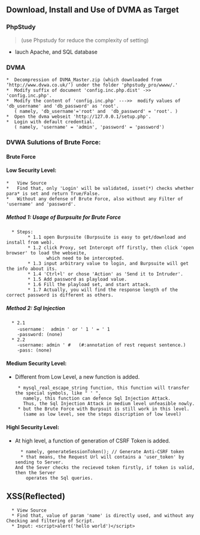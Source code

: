 ## Download, Install and Use of DVMA as Target <br>

  
### PhpStudy
	
   >(use Phpstudy for reduce the complexity of setting)<br>
   * lauch Apache, and SQL database
    
### DVMA
	
	*  Decompression of DVMA_Master.zip (which downloaded from ‘http://www.dvwa.co.uk/’) under the folder 'phpstudy_pro/wwww/.'
	*  Modify suffix of document 'config.inc.php.dist' ->> 'config.inc.php'.
	*  Modify the content of 'config.inc.php' --->>  modify values of 'db_username' and 'db_password' as 'root'.
	   ( namely, 'db_username'='root' and  'db_password' = 'root'. )
	*  Open the dvma webseit 'http://127.0.0.1/setup.php'.
	*  Login with default credential.
	   ( namely, 'username' = 'admin', 'password' = 'password')
    
    
### DVWA Sulutions of Brute Force: 
  #### Brute Force 
  #### Low Security Level:
    *   View Source
    *   Find that, only 'Login' will be validated, isset(*) checks whether para* is set and return True/False.
    *   Without any defense of Brute Force, also without any Filter of 'username' and 'password'.
    
##### Method 1: Usage of Burpsuite for Brute Force 
	  * Steps:
		    * 1.1 open Burpsuite (Burpsuite is easy to get/download and install from web).
		    * 1.2 click Proxy, set Intercept off firstly, then click 'open browser' to load the webseite,
		    	   which need to be intercepted.
		    * 1.3 input arbitrary value to login, and Burpsuite will get the info about its.
		    * 1.4 'Ctrl+l' or chose 'Action' as 'Send it to Intruder'.
		    * 1.5 Add password as playload value.
		    * 1.6 Fill the playload set, and start attack.
		    * 1.7 Actually, you will find the response length of the correct password is different as others.
	    
##### Method 2: Sql Injection
	  * 2.1 
		-username：  admin ' or ' 1 ' = ' 1
		-password: (none)
	  * 2.2 
		-username: admin ' #   (#:annotation of rest request sentence.)
		-pass: (none)
            
#### Medium Security Level:
  * Different from Low Level, a new function is added.
  
	     * mysql_real_escape_string function, this function will transfer the special symbols, like " ' ", 
	       namely, this function can defence Sql Injection Attack.
	       Thus, the Sql Injection Attack in medium level unfeasible nowly.
	     * but the Brute Force with Burpsuit is still work in this level.
	       (same as low level, see the steps discription of low level)
            
#### Highl Security Level:
   * At high level, a function of generation of CSRF Token is added. 
   
           * namely, generateSessionToken(); // Generate Anti-CSRF token  
           * that means, the Request Url will contains a 'user_token' by sending to Server. 
	     And the Sever checks the recieved token firstly, if token is valid, then the Server 
             operates the Sql queries.
               
      
      
           
        
        
    
## XSS(Reflected)
      * View Source
      * Find that, value of param 'name' is directly used, and without any Checking and filtering of Script.
      * Input: <script>alert('hello world')</script>
